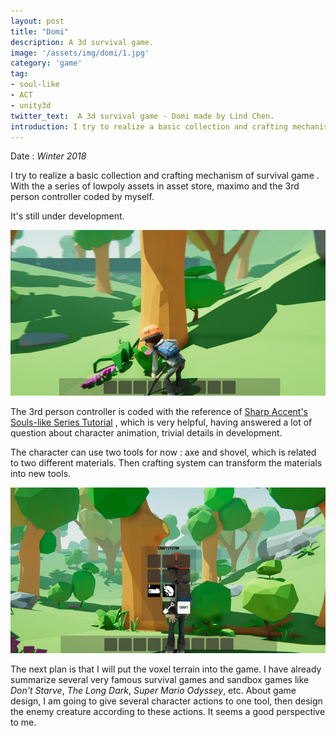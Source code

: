 ```yaml
---
layout: post
title: "Domi"
description: A 3d survival game.
image: '/assets/img/domi/1.jpg'
category: 'game'
tag:
- soul-like
- ACT
- unity3d
twitter_text:  A 3d survival game - Domi made by Lind Chen. 
introduction: I try to realize a basic collection and crafting mechanism of survival game . With the a series of lowpoly assets in asset store, maximo and the 3rd personal controller coded by myself. 
---
```


Date : *Winter 2018*

I try to realize a basic collection and crafting mechanism of survival game . With the a series of lowpoly assets in asset store, maximo and the 3rd person controller coded by myself. 

It's still under development.

![](/assets/img/domi/2.jpg)

The 3rd person controller is coded with the reference of [Sharp Accent's Souls-like Series Tutorial](https://www.youtube.com/watch?v=-m9tDF2v-5Q) , which is very helpful, having answered a lot of question about character animation, trivial details in development.

The character can use two tools for now : axe and shovel, which is related to two different materials. Then crafting system can transform the materials into new tools.

![](/assets/img/domi/3.jpg)

The next plan is that I will put the voxel terrain into the game. I have already summarize several very famous survival games and sandbox games like *Don't Starve*, *The Long Dark*, *Super Mario Odyssey*, etc. About game design, I am going to give several character actions to one tool, then design the enemy creature according to these actions. It seems a good perspective to me.

